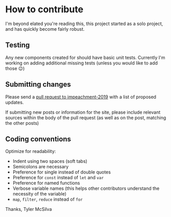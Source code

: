 # How to contribute

I'm beyond elated you're reading this, this project started as a solo project, and has quickly become fairly robust.

## Testing

Any new components created for should have basic unit tests. Currently I'm working on adding additional missing tests (unless you would like to add those :wink:)

## Submitting changes

Please send a [pull request to impeachment-2019](https://github.com/tylerbmcsilva/impeachment-2019/pull/new/master) with a list of proposed updates.

If submitting new posts or information for the site, please include relevant sources within the body of the pull request (as well as on the post, matching the other posts)

## Coding conventions

Optimize for readability:

  * Indent using two spaces (soft tabs)
  * Semicolons are necessary
  * Preference for single instead of double quotes
  * Preference for `const` instead of `let` and `var`
  * Preference for named functions
  * Verbose variable names (this helps other contributors understand the necessity of the variable)
  * `map`, `filter`, `reduce` instead of `for`

Thanks,
Tyler McSilva
